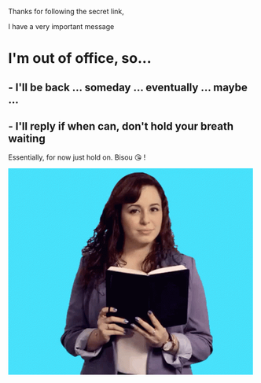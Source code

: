 Thanks for following the secret link,

I have a very important message

# I'm out of office, so...
## - I'll be back ... someday ... eventually ... maybe ...
## - I'll reply if when can, don't hold your breath waiting

Essentially, for now just hold on. Bisou :kissing_heart: !

![ Out of office](image.gif)

